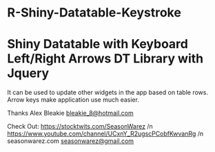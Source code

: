 # R-Shiny-Datatable-Keystroke


Shiny Datatable with Keyboard Left/Right Arrows
DT Library with Jquery
==============

It can be used to update other widgets in the app based on table rows.
Arrow keys make application use much easier.



Thanks
Alex Bleakie
bleakie_8@hotmail.com


Check Out:
https://stocktwits.com/SeasonWarez  /n
https://www.youtube.com/channel/UCxnY_R2ugscPCobfKwvanRg /n
seasonwarez.com
seasonwarez@gmail.com
